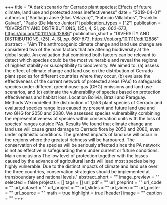 +++
title = "A dark scenario for Cerrado plant species: Effects of future climate, land use and protected areas ineffectiveness"
date = "2019-04-01"
authors = ["Santiago Jose {Elias Velazco}", "Fabricio Villalobos", "Franklin Galvao", "Paulo {De Marco Junior}"]
publication_types = ["2"]
publication = "DIVERSITY AND DISTRIBUTIONS, (25), 4, SI, _pp. 660-673_, https://doi.org/10.1111/ddi.12886"
publication_short = "DIVERSITY AND DISTRIBUTIONS, (25), 4, SI, _pp. 660-673_, https://doi.org/10.1111/ddi.12886"
abstract = "Aim The anthropogenic climate change and land use change are considered two of the main factors that are altering biodiversity at the global scale. An evaluation that combined both factors can be relevant to detect which species could be the most vulnerable and reveal the regions of highest stability or susceptibility to biodiversity. We aimed to: (a) assess the effect of climate change and land use on the distribution of Cerrado plant species for different countries where they occur, (b) evaluate the effectiveness of the current network of protected areas (PAs) to safeguards species under different greenhouse-gas (GHG) emissions and land use scenarios, and (c) estimate the vulnerability of species based on protection effectiveness and habitat loss. Location Bolivia, Brazil and Paraguay. Methods We modelled the distribution of 1,553 plant species of Cerrado and evaluated species range loss caused by present and future land use and two GHG for 2050 and 2080. We assessed species vulnerability combining the representativeness of species within conservation units with the loss of species' ranges outside PAs. Results We found that climate change and land use will cause great damage to Cerrado flora by 2050 and 2080, even under optimistic conditions. The greatest impacts of land use will occur in the regions where the greatest richness will be harboured. The conservation of the species will be seriously affected since the PA network is not as effective in safeguarding them under current or future conditions. Main conclusions The low level of protection together with the losses caused by the advance of agricultural lands will lead most species being highly vulnerable. Due to the distinct impacts of climate and land use over the three countries, conservation strategies should be implemented at transboundary and national levels."
abstract_short = ""
image_preview = ""
selected = false
projects = []
tags = []
url_pdf = ""
url_preprint = ""
url_code = ""
url_dataset = ""
url_project = ""
url_slides = ""
url_video = ""
url_poster = ""
url_source = ""
math = true
highlight = true
[header]
image = ""
caption = ""
+++
